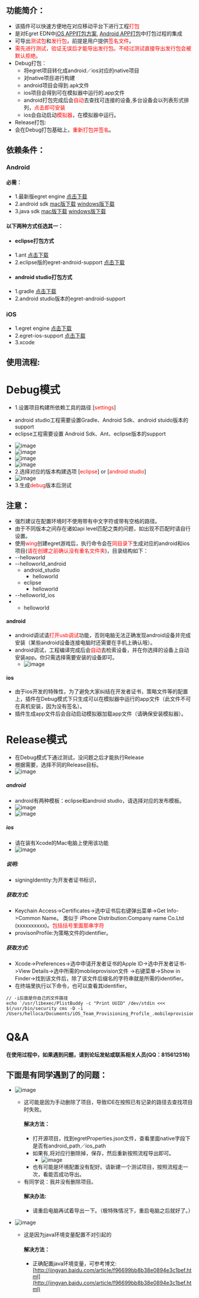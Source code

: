 
## 功能简介：
- 该插件可以快速方便地在对应移动平台下进行工程<font color=red>打包</font>
- 是对Egret EDN中[iOS APP打包方案](../../../Engine2D/publish/publishIOS/README.md), [Android APP打包](../../../Engine2D/publish/publishAndroid/README.md)中打包过程的集成
- 可导出<font color=red>测试包</font>和<font color=red>发行包</font>，前提是用户提供<font color=red>签名文件</font>。
- <font color=red>需先进行测试，验证无误后才能导出发行包。不经过测试直接导出发行包会被默认拒绝。</font>
- Debug打包：
  - 将egret项目转化成android／ios对应的native项目
  - 对native项目进行构建
   - android项目会得到.apk文件
   - ios项目会得到可在模拟器中运行的.app文件
  - android打包完成后会<font color=red>自动</font>去查找可连接的设备,多台设备会以列表形式排列，<font color=red>点击即可安装</font>
  - ios会自动启动<font color=red>模拟器</font>，在模拟器中运行。
- Release打包:
 - 会在Debug打包基础上，<font color=red>重新打包并签名</font>。

  
 
 


## 依赖条件：
### Android
#### 必需：
* 1.最新版egret engine [点击下载](http://www.egret.com/products/engine.html) 
* 2.android sdk [mac版下载](http://pan.baidu.com/s/1dD8WUL7) [windows版下载](http://pan.baidu.com/s/1gdsDRn9)
* 3.java sdk [mac版下载](http://www.oracle.com/technetwork/java/javase/downloads/jdk8-downloads-2133151.html) [windows版下载](http://www.oracle.com/technetwork/java/javase/downloads/jdk8-downloads-2133151.html)

#### 以下两种方式任选其一：
* #### eclipse打包方式
* 1.ant [点击下载](http://ant.apache.org/bindownload.cgi)
* 2.eclipse版的egret-android-support [点击下载](http://www.egret.com/products/products-others.html#egret-support)
* #### android studio打包方式
* 1.gradle [点击下载](https://services.gradle.org/distributions)
* 2.android studio版本的egret-android-support

### iOS
* 1.egret engine [点击下载](http://www.egret.com/products/engine.html) 
* 2.egret-ios-support [点击下载](http://www.egret.com/products/products-others.html#egret-support)
* 3.xcode

## 使用流程:
# Debug模式
* 1.设置项目构建所依赖工具的路径 [<font color=red>settings</font>]
 - android studio工程需要设置Gradle、Android Sdk、android stuido版本的support
 - eclipse工程需要设置 Android Sdk、Ant、eclipse版本的support
* ![image](577dcbf6a2f12.png)
* ![image](577dcbf6650ed.png)
* ![image](577dcbf6adda0.png)
* ![image](577dcbf684295.png)
* 2.选择对应的版本构建选项 [<font color=red>eclipse</font>] or [<font color=red>android studio</font>]
* ![image](577dcbf6bd97a.png)
* 3.生成<font color=red>debug</font>版本后测试




## 注意：
- 强烈建议在配置环境时不使用带有中文字符或带有空格的路径。
- 由于不同版本之间存在诸如api level匹配之类的问题，如出现不匹配时请自行设置。
- 使用<font color=red>wing</font>创建egret游戏后，执行命令会在<font color=red>同目录下</font>生成对应的android和ios项目(<font color=red>请在创建之前确认没有重名文件夹</font>)，目录结构如下：
 - --helloworld
 - --helloworld_android
   - android_studio
     - helloworld
   - eclipse
     - helloworld
 - --helloworld_ios
 - - helloworld


#### android
- android调试请<font color=red>打开usb调试</font>功能，否则电脑无法正确发现android设备并完成安装（某些android设备连接电脑时还需要在手机上确认哦）。
- android调试，工程编译完成后会<font color=red>自动</font>去检索设备，并在你选择的设备上自动安装app。你只需选择需要安装的设备即可。
  - ![image](577dcc5a98c4d.png)
  
#### ios
- 由于ios开发的特殊性，为了避免大家纠结在开发者证书，策略文件等的配置上，插件在Debug模式下只生成可以在模拟器中运行的app文件（此文件不可在真机安装，因为没有签名）。
- 插件生成app文件后会自动启动模拟器加载app文件（请确保安装模拟器）。
   
# Release模式
- 在Debug模式下通过测试，没问题之后才能执行Release
- 根据需要，选择不同的Release目标。
 - ![image](577dcc675a292.png)
##### android
 - android有两种模板：eclipse和android studio，请选择对应的发布模板。
 - ![image](577dcc676790f.png)
 - ![image](577dcc677bb4a.png)
##### ios
 - 请在装有Xcode的Mac电脑上使用该功能
 - ![image](577dcc678840d.png)
 ##### 说明:
  - signingIdentity:为开发者证书标识，
  ##### 获取方式:
   - Keychain Access->Certificates->选中证书后右键弹出菜单->Get Info->Common Name。
  类似于 iPhone Distribution:Company name Co.Ltd (xxxxxxxxxx)。<font color=red>包括括号里面那串字符</font>
  - provisonProfile:为策略文件的identifier。
  ##### 获取方式:
   - Xcode->Preferences->选中申请开发者证书的Apple ID->选中开发者证书->View Details->选中所需的mobileprovision文件
   ->右键菜单->Show in Finder->找到该文件后，除了该文件后缀名的字符串就是所需的identifier。
   - 在终端里执行以下命令，也可以查看其identifier。
   ```
   // -i后面是你自己的文件路径
   echo `/usr/libexec/PlistBuddy -c "Print UUID" /dev/stdin <<< $(/usr/bin/security cms -D -i /Users/helloca/Documents/iOS_Team_Provisioning_Profile_.mobileprovision)`
   ```
   
# Q&A
#### 在使用过程中，如果遇到问题，请到论坛发帖或联系相关人员(QQ：815612516)
## 下面是有同学遇到了的问题：
- ![image](577dcc763c91a.png)
  - 这可能是因为手动删除了项目，导致IDE在按照已有记录的路径去查找项目时失败。
    #### 解决方法：
      - 打开源项目，找到egretProperties.json文件，查看里面native字段下是否有android_path／ios_path
      - 如果有,将对应行删除掉，保存，然后重新按照流程导出即可。
        - ![image](577dcc7e6a4c4.png)
      - 也有可能是环境配置没有配好。请新建一个测试项目，按照流程走一次，看能否成功导出。
  - 有同学说：我并没有删除项目。
    #### 解决办法:
      - 请重启电脑再试着导出一下。（极特殊情况下，重启电脑之后就好了。）

- ![image](577dcc7e5a343.png)
  - 这是因为java环境变量配置不对引起的
    #### 解决方法：
    - 正确配置java环境变量，可参考博文:[http://jingyan.baidu.com/article/f96699bb8b38e0894e3c1bef.html](http://jingyan.baidu.com/article/f96699bb8b38e0894e3c1bef.html)




 
 



